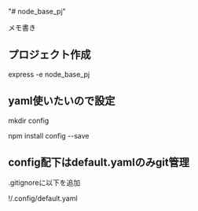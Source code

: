 "# node_base_pj"

メモ書き

## プロジェクト作成
express -e node_base_pj


## yaml使いたいので設定
 mkdir config

 npm install config --save

## config配下はdefault.yamlのみgit管理
.gitignoreに以下を追加

!/.config/default.yaml
